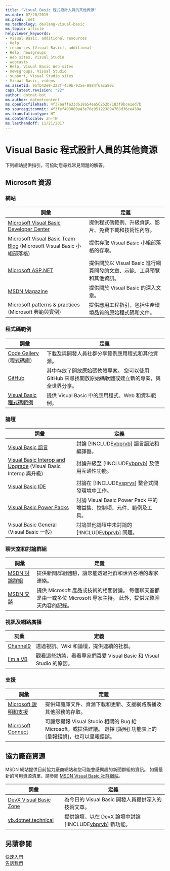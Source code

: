 ```yaml
---
title: "Visual Basic 程式設計人員的其他資源"
ms.date: 07/20/2015
ms.prod: .net
ms.technology: devlang-visual-basic
ms.topic: article
helpviewer_keywords:
- Visual Basic, additional resources
- Help
- resources [Visual Basic], additional
- Help, newsgroups
- Web sites, Visual Studio
- webcasts
- Help, Visual Basic Web sites
- newsgroups, Visual Studio
- support, Visual Studio sites
- Visual Basic, videos
ms.assetid: 9bfb42e9-327f-439b-935e-8884f6aca80c
caps.latest.revision: "22"
author: dotnet-bot
ms.author: dotnetcontent
ms.openlocfilehash: 4f37aaffa33d618a54ea56252b7183f9bce1ed7b
ms.sourcegitcommit: 4f3fef493080a43e70e951223894768d36ce430a
ms.translationtype: HT
ms.contentlocale: zh-TW
ms.lasthandoff: 11/21/2017
---
```

# <a name="additional-resources-for-visual-basic-programmers"></a>Visual Basic 程式設計人員的其他資源
下列網站提供指引，可協助您尋找常見問題的解答。  
  
## <a name="microsoft-resources"></a>Microsoft 資源  
  
### <a name="on-the-web"></a>網站  
  
|詞彙|定義|  
|----------|----------------|  
|[Microsoft Visual Basic Developer Center](http://go.microsoft.com/fwlink/?LinkID=47768)|提供程式碼範例、升級資訊、影片、免費下載和技術性內容。|  
|[Microsoft Visual Basic Team Blog](http://go.microsoft.com/fwlink/?LinkID=123815) (Microsoft Visual Basic 小組部落格)|提供存取 Visual Basic 小組部落格的存取。|  
|[Microsoft ASP.NET](http://go.microsoft.com/fwlink/?LinkID=51657)|提供關於以 Visual Basic 進行網頁開發的文章、示範、工具預覽和其他資訊。|  
|[MSDN Magazine](http://msdn.microsoft.com/magazine/cc159292.aspx)|提供關於 Visual Basic 的深入文章。|  
|[Microsoft patterns & practices](http://msdn.microsoft.com/practices/default.aspx) (Microsoft 典範與實例)|提供應用工程指引，包括生產環境品質的原始程式碼和文件。|  
  
### <a name="code-samples"></a>程式碼範例  
  
|詞彙|定義|  
|----------|----------------|  
|[Code Gallery](http://code.msdn.microsoft.com/) (程式碼庫)|下載及與開發人員社群分享範例應用程式和其他資源。|  
|[GitHub](http://www.github.com/)|其中存放了開放原始碼軟體專案。 您可以使用 GitHub 來尋找開放原始碼軟體或建立新的專案，與全世界分享。|  
|[Visual Basic 程式碼範例](http://msdn.microsoft.com/vbasic/ms789074)|提供 Visual Basic 中的應用程式、Web 和資料範例。|  
  
### <a name="forums"></a>論壇  
  
|詞彙|定義|  
|----------|----------------|  
|[Visual Basic 語言](http://go.microsoft.com/fwlink/?LinkId=145963)|討論 [!INCLUDE[vbprvb](~/includes/vbprvb-md.md)] 語言語法和編譯器。|  
|[Visual Basic Interop and Upgrade](http://go.microsoft.com/fwlink/?LinkId=145966) (Visual Basic Interop 與升級)|討論升級至 [!INCLUDE[vbprvb](~/includes/vbprvb-md.md)] 及使用互通性功能。|  
|[Visual Basic IDE](http://go.microsoft.com/fwlink/?LinkId=145971)|討論在 [!INCLUDE[vsprvs](~/includes/vsprvs-md.md)] 整合式開發環境中工作。|  
|[Visual Basic Power Packs](http://social.msdn.microsoft.com/Forums/vbpowerpacks/threads)|討論 Visual Basic Power Pack 中的增益集、控制項、元件、範例及工具。|  
|[Visual Basic General](http://go.microsoft.com/fwlink/?LinkId=145973) (Visual Basic 一般)|討論其他論壇中未討論的 [!INCLUDE[vbprvb](~/includes/vbprvb-md.md)] 問題。|  
  
### <a name="chats-and-discussion-groups"></a>聊天室和討論群組  
  
|詞彙|定義|  
|----------|----------------|  
|[MSDN 討論群組](http://go.microsoft.com/fwlink/?LinkId=145961)|提供新聞群組體驗，讓您能透過社群和世界各地的專家連絡。|  
|[MSDN 交談](http://go.microsoft.com/fwlink/?LinkId=145962)|提供 Microsoft 產品或技術的相關討論。 每個聊天室都是由一或多位 Microsoft 專家主持。 此外，提供完整聊天內容的記錄。|  
  
### <a name="videos-and-webcasts"></a>視訊及網路廣播  
  
|詞彙|定義|  
|----------|----------------|  
|[Channel9](http://go.microsoft.com/fwlink/?LinkID=123827)|透過視訊、Wiki 和論壇，提供連續的社群。|  
|[I'm a VB](http://msdn.microsoft.com/vbasic/dd776132)|觀看這些訪談，看看專家們喜愛 Visual Basic 和 Visual Studio 的原因。|  
  
### <a name="support"></a>支援  
  
|詞彙|定義|  
|----------|----------------|  
|[Microsoft 說明和支援](http://go.microsoft.com/fwlink/?LinkID=108287)|提供知識庫文件、資源下載和更新、支援網路廣播及其他服務的存取。|  
|[Microsoft Connect](http://connect.microsoft.com/)|可讓您提報 Visual Studio 相關的 Bug 給 Microsoft，或提供建議。 選擇 [說明] 功能表上的 [呈報錯誤]，也可以呈報錯誤。|  
  
## <a name="third-party-resources"></a>協力廠商資源  
 MSDN 網站提供目前協力廠商網站和您可能會感興趣的新聞群組的資訊。 如需最新的可用資源清單，請參閱 [MSDN Visual Basic 社群網站](http://go.microsoft.com/fwlink/?LinkID=77372)。  
  
|詞彙|定義|  
|----------|----------------|  
|[DevX Visual Basic Zone](http://go.microsoft.com/fwlink/?LinkId=145978)|為今日的 Visual Basic 開發人員提供深入的技術文章。|  
|[vb.dotnet.technical](http://go.microsoft.com/fwlink/?LinkId=145986)|提供論壇，以在 DevX 論壇中討論 [!INCLUDE[vbprvb](~/includes/vbprvb-md.md)] 新功能。|  
  
## <a name="see-also"></a>另請參閱  
 [快速入門](../../visual-basic/getting-started/index.md)  
 [告訴我們](/visualstudio/ide/talk-to-us)
